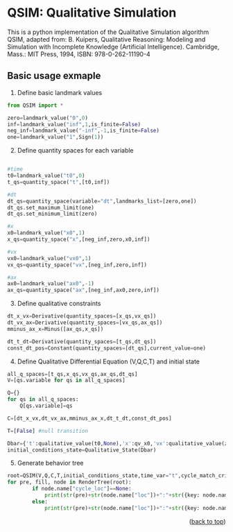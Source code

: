 # QSIM: Qualitative Simulation

This is a python implementation of the Qualitative Simulation algorithm QSIM, adapted from: 
B. Kuipers, Qualitative Reasoning: Modeling and Simulation with Incomplete Knowledge
(Artificial Intelligence). Cambridge, Mass.: MIT Press, 1994, ISBN: 978-0-262-11190-4


<!-- USAGE EXAMPLES -->
## Basic usage exmaple

1. Define basic landmark values
```python
from QSIM import *

zero=landmark_value("0",0)
inf=landmark_value("inf",1,is_finite=False)
neg_inf=landmark_value("-inf",-1,is_finite=False)
one=landmark_value("1",Sign(1))
```	

2. Define quantity spaces for each variable
```python

#time
t0=landmark_value("t0",0)
t_qs=quantity_space("t",[t0,inf])

#dt
dt_qs=quantity_space(variable="dt",landmarks_list=[zero,one])
dt_qs.set_maximum_limit(one)
dt_qs.set_minimum_limit(zero)

#x
x0=landmark_value("x0",1)
x_qs=quantity_space("x",[neg_inf,zero,x0,inf])

#vx
vx0=landmark_value("vx0",1)
vx_qs=quantity_space("vx",[neg_inf,zero,inf])

#ax
ax0=landmark_value("ax0",-1)
ax_qs=quantity_space("ax",[neg_inf,ax0,zero,inf])
```

3. Define qualitative constraints
```python
dt_x_vx=Derivative(quantity_spaces=[x_qs,vx_qs])
dt_vx_ax=Derivative(quantity_spaces=[vx_qs,ax_qs])
mminus_ax_x=Minus([ax_qs,x_qs])

dt_t_dt=Derivative(quantity_spaces=[t_qs,dt_qs])
const_dt_pos=Constant(quantity_spaces=[dt_qs],current_value=one)
```

4. Define Qualitative Differential Equation (V,Q,C,T) and initial state
```python
all_q_spaces=[t_qs,x_qs,vx_qs,ax_qs,dt_qs]
V=[qs.variable for qs in all_q_spaces]

Q={}
for qs in all_q_spaces:
    Q[qs.variable]=qs

C=[dt_x_vx,dt_vx_ax,mminus_ax_x,dt_t_dt,const_dt_pos]

T=[False] #null transition

Dbar={'t':qualitative_value(t0,None),'x':qv_x0,'vx':qualitative_value(zero,None),'ax':qualitative_value(ax0,None)} 
initial_conditions_state=Qualitative_State(Dbar)
```

5. Generate behavior tree
```python
root=QSIM(V,Q,C,T,initial_conditions_state,time_var="t",cycle_match_criteria="strong",max_breadth=3000,max_depth=9)
for pre, fill, node in RenderTree(root): 
        if node.name["cycle_loc"]==None:
            print(str(pre)+str(node.name["loc"])+":"+str({key: node.name["State"].get(key,qv_none_both) for key in V})+" ") 
        else:
            print(str(pre)+str(node.name["loc"])+":"+str({key: node.name["State"].get(key,qv_none_both) for key in V})+" -> "+str(node.name["cycle_loc"]))

```

<p align="right">(<a href="#readme-top">back to top</a>)</p>



